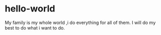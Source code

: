 # hello-world
My family is my whole world ,i do everything for all of them.
I will do my best to do what i want to do.
